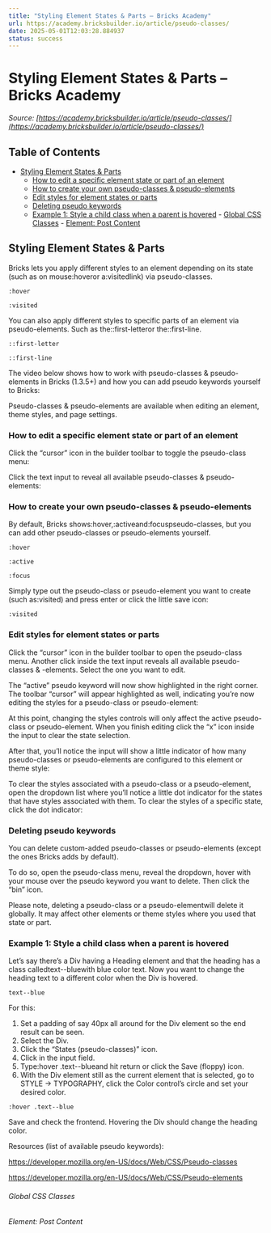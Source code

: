 ```yaml
---
title: "Styling Element States & Parts – Bricks Academy"
url: https://academy.bricksbuilder.io/article/pseudo-classes/
date: 2025-05-01T12:03:28.884937
status: success
---
```


# Styling Element States & Parts – Bricks Academy

*Source: [https://academy.bricksbuilder.io/article/pseudo-classes/](https://academy.bricksbuilder.io/article/pseudo-classes/)*

## Table of Contents

- [Styling Element States & Parts](#styling-element-states--parts)
  - [How to edit a specific element state or part of an element](#how-to-edit-a-specific-element-state-or-part-of-an-element)
  - [How to create your own pseudo-classes & pseudo-elements](#how-to-create-your-own-pseudo-classes--pseudo-elements)
  - [Edit styles for element states or parts](#edit-styles-for-element-states-or-parts)
  - [Deleting pseudo keywords](#deleting-pseudo-keywords)
  - [Example 1: Style a child class when a parent is hovered](#example-1-style-a-child-class-when-a-parent-is-hovered)
        - [Global CSS Classes](#global-css-classes)
        - [Element: Post Content](#element-post-content)

## Styling Element States & Parts

Bricks lets you apply different styles to an element depending on its state (such as on mouse:hoveror a:visitedlink) via pseudo-classes.

`:hover`

`:visited`

You can also apply different styles to specific parts of an element via pseudo-elements. Such as the::first-letteror the::first-line.

`::first-letter`

`::first-line`

The video below shows how to work with pseudo-classes & pseudo-elements in Bricks (1.3.5+) and how you can add pseudo keywords yourself to Bricks:

Pseudo-classes & pseudo-elements are available when editing an element, theme styles, and page settings.

### How to edit a specific element state or part of an element

Click the “cursor” icon in the builder toolbar to toggle the pseudo-class menu:

Click the text input to reveal all available pseudo-classes & pseudo-elements:

### How to create your own pseudo-classes & pseudo-elements

By default, Bricks shows:hover,:activeand:focuspseudo-classes, but you can add other pseudo-classes or pseudo-elements yourself.

`:hover`

`:active`

`:focus`

Simply type out the pseudo-class or pseudo-element you want to create (such as:visited) and press enter or click the little save icon:

`:visited`

### Edit styles for element states or parts

Click the “cursor” icon in the builder toolbar to open the pseudo-class menu. Another click inside the text input reveals all available pseudo-classes & -elements. Select the one you want to edit.

The “active” pseudo keyword will now show highlighted in the right corner. The toolbar “cursor” will appear highlighted as well, indicating you’re now editing the styles for a pseudo-class or pseudo-element:

At this point, changing the styles controls will only affect the active pseudo-class or pseudo-element. When you finish editing click the “x” icon inside the input to clear the state selection.

After that, you’ll notice the input will show a little indicator of how many pseudo-classes or pseudo-elements are configured to this element or theme style:

To clear the styles associated with a pseudo-class or a pseudo-element, open the dropdown list where you’ll notice a little dot indicator for the states that have styles associated with them. To clear the styles of a specific state, click the dot indicator:

### Deleting pseudo keywords

You can delete custom-added pseudo-classes or pseudo-elements (except the ones Bricks adds by default).

To do so, open the pseudo-class menu, reveal the dropdown, hover with your mouse over the pseudo keyword you want to delete. Then click the “bin” icon.

Please note, deleting a pseudo-class or a pseudo-elementwill delete it globally. It may affect other elements or theme styles where you used that state or part.

### Example 1: Style a child class when a parent is hovered

Let’s say there’s a Div having a Heading element and that the heading has a class calledtext--bluewith blue color text. Now you want to change the heading text to a different color when the Div is hovered.

`text--blue`

For this:

1. Set a padding of say 40px all around for the Div element so the end result can be seen.
2. Select the Div.
3. Click the “States (pseudo-classes)” icon.
4. Click in the input field.
5. Type:hover .text--blueand hit return or click the Save (floppy) icon.
6. With the Div element still as the current element that is selected, go to STYLE → TYPOGRAPHY, click the Color control’s circle and set your desired color.

`:hover .text--blue`

Save and check the frontend. Hovering the Div should change the heading color.

Resources (list of available pseudo keywords):

https://developer.mozilla.org/en-US/docs/Web/CSS/Pseudo-classes

https://developer.mozilla.org/en-US/docs/Web/CSS/Pseudo-elements

###### Global CSS Classes

###### Element: Post Content

